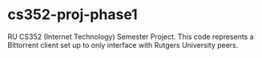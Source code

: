 # cs352-proj-phase1
RU CS352 (Internet Technology) Semester Project. This code represents a Bittorrent client set up to only interface with Rutgers University peers.
